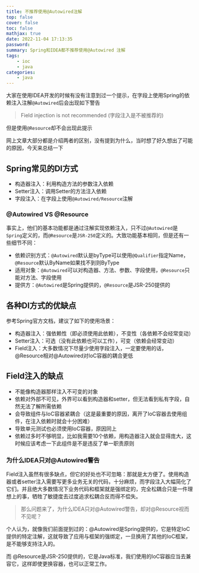 ```yaml
---
title: 不推荐使用@Autowired注解
top: false
cover: false
toc: false
mathjax: true
date: 2022-11-04 17:13:35
password:
summary: Spring和IDEA都不推荐使用@Autowired 注解
tags:
    - ioc
    - java
categories:
    - java
---
```

大家在使用IDEA开发的时候有没有注意到过一个提示，在字段上使用Spring的依赖注入注解`@Autowired`后会出现如下警告  


> Field injection is not recommended (字段注入是不被推荐的)

但是使用`@Resource`却不会出现此提示

网上文章大部分都是介绍两者的区别，没有提到为什么，当时想了好久想出了可能的原因，今天来总结一下

## Spring常见的DI方式 

 *  构造器注入：利用构造方法的参数注入依赖
 *  Setter注入：调用Setter的方法注入依赖
 *  字段注入：在字段上使用`@Autowired/Resource`注解

### @Autowired VS @Resource 

事实上，他们的基本功能都是通过注解实现依赖注入，只不过`@Autowired`是`Spring`定义的，而`@Resource`是`JSR-250`定义的。大致功能基本相同，但是还有一些细节不同：

 *  依赖识别方式：`@Autowired`默认是byType可以使用`@Qualifier`指定Name，`@Resource`默认ByName如果找不到则ByType
 *  适用对象：`@Autowired`可以对构造器、方法、参数、字段使用，`@Resource`只能对方法、字段使用
 *  提供方：`@Autowired`是Spring提供的，`@Resource`是JSR-250提供的

## 各种DI方式的优缺点 

参考Spring官方文档，建议了如下的使用场景：

 *  构造器注入：强依赖性（即必须使用此依赖），不变性（各依赖不会经常变动）
 *  Setter注入：可选（没有此依赖也可以工作），可变（依赖会经常变动）
 *  Field注入：大多数情况下尽量少使用字段注入，一定要使用的话， @Resource相对@Autowired对IoC容器的耦合更低

## Field注入的缺点 

 *  不能像构造器那样注入不可变的对象
 *  依赖对外部不可见，外界可以看到构造器和setter，但无法看到私有字段，自然无法了解所需依赖
 *  会导致组件与IoC容器紧耦合（这是最重要的原因，离开了IoC容器去使用组件，在注入依赖时就会十分困难）
 *  导致单元测试也必须使用IoC容器，原因同上
 *  依赖过多时不够明显，比如我需要10个依赖，用构造器注入就会显得庞大，这时候应该考虑一下此组件是不是违反了单一职责原则

### 为什么IDEA只对@Autowired警告 

Field注入虽然有很多缺点，但它的好处也不可忽略：那就是太方便了。使用构造器或者setter注入需要写更多业务无关的代码，十分麻烦，而字段注入大幅简化了它们。并且绝大多数情况下业务代码和框架就是强绑定的，完全松耦合只是一件理想上的事，牺牲了敏捷度去过度追求松耦合反而得不偿失。

> 那么问题来了，为什么IDEA只对@Autowired警告，却对@Resource视而不见呢？

个人认为，就像我们前面提到过的：@Autowired是Spring提供的，它是特定IoC提供的特定注解，这就导致了应用与框架的强绑定，一旦换用了其他的IoC框架，是不能够支持注入的。

而 @Resource是JSR-250提供的，它是Java标准，我们使用的IoC容器应当去兼容它，这样即使更换容器，也可以正常工作。